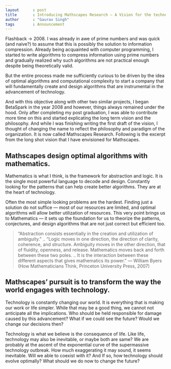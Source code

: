 ```yaml
---
layout      : post
title       : Introducing Mathscapes Research — A Vision for the technology of the Future 
author      : "Gaurav Singh"
tags        : Announcement
---
```


Flashback → 2008. I was already in awe of prime numbers and was quick (and naive?) to assume that this is possibly the solution to information compression. Already being acquainted with computer programming, I started to write algorithms to compress information using prime numbers and gradually realized why such algorithms are not practical enough despite being theoretically valid.

But the entire process made me sufficiently curious to be driven by the idea of optimal algorithms and computational complexity to start a company that will fundamentally create and design algorithms that are instrumental in the advancement of technology.

And with this objective along with other two similar projects, I began BetaSpark in the year 2008 and however, things always remained under the hood. Only after completing my post graduation, I was able to contribute more time on this and started explicating the long term vision and the philosophy. And while I was finishing writing the first draft of the vision, I thought of changing the name to reflect the philosophy and paradigm of the organization. It is now called Mathscapes Research. Following is the excerpt from the long shot vision that I have envisioned for Mathscapes.

## Mathscapes design optimal algorithms with mathematics.

Mathematics is what I think, is the framework for abstraction and logic. It is the single most powerful language to decode and design. Constantly looking for the patterns that can help create better algorithms. They are at the heart of technology.

Often the most simple looking problems are the hardest. Finding just a solution do not suffice — most of our resources are limited, and optimal algorithms will allow better utilization of resources. This very point brings us to Mathematics — it sets up the foundation for us to theorize the patterns, conjectures, and design algorithms that are not just correct but efficient too.

> “Abstraction consists essentially in the creation and utilization of ambiguity.” .. “Logic moves in one direction, the direction of clarity, coherence, and structure. Ambiguity moves in the other direction, that of fluidity, openness, and release. Mathematics moves back and forth between these two poles. .. It is the interaction between these different aspects that gives mathematics its power.”  — William Byers (How Mathematicians Think, Princeton University Press, 2007)

## Mathscapes’ pursuit is to transform the way the world engages with technology.

Technology is constantly changing our world. It is everything that is making our work or life simpler. While that may be a good thing, we cannot not anticipate all the implications. Who should be held responsible for damage caused by this advancement? What if we could see the future? Would we change our decisions then?

Technology is what we believe is the consequence of life. Like life, technology may also be inevitable, or maybe both are same? We are probably at the ascent of the exponential curve of the supermassive technology outbreak. How much exaggerating it may sound, it seems inevitable. Will we able to coexist with it? And If so, how technology should evolve optimally? What should we do now to change the future?
